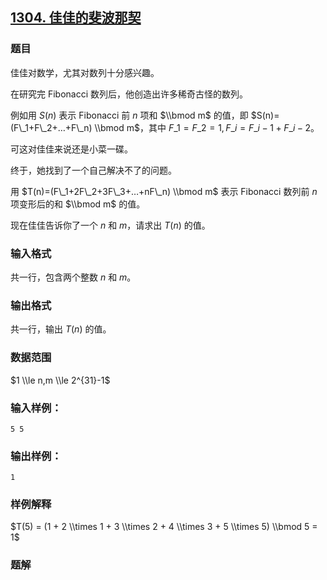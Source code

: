## [1304\. 佳佳的斐波那契](https://www.acwing.com/problem/content/1306/)

### 题目

佳佳对数学，尤其对数列十分感兴趣。

在研究完 Fibonacci 数列后，他创造出许多稀奇古怪的数列。

例如用 $S(n)$ 表示 Fibonacci 前 $n$ 项和 $\\bmod m$ 的值，即 $S(n)=(F\_1+F\_2+…+F\_n) \\bmod m$，其中 $F\_1=F\_2=1,F\_i=F\_{i−1}+F\_{i−2}$。

可这对佳佳来说还是小菜一碟。

终于，她找到了一个自己解决不了的问题。

用 $T(n)=(F\_1+2F\_2+3F\_3+…+nF\_n) \\bmod m$ 表示 Fibonacci 数列前 $n$ 项变形后的和 $\\bmod m$ 的值。

现在佳佳告诉你了一个 $n$ 和 $m$，请求出 $T(n)$ 的值。

### 输入格式

共一行，包含两个整数 $n$ 和 $m$。

### 输出格式

共一行，输出 $T(n)$ 的值。

### 数据范围

$1 \\le n,m \\le 2^{31}-1$

### 输入样例：

```
5 5
```

### 输出样例：

```
1
```

### 样例解释

$T(5) = (1 + 2 \\times 1 + 3 \\times 2 + 4 \\times 3 + 5 \\times 5) \\bmod 5 = 1$

### 题解

